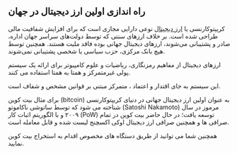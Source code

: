 

## راه اندازی اولین ارز دیجیتال در جهان

کریپتوکارنسی یا [ارز دیجیتال](https://ok-ex.io/) نوعی دارایی مجازی است که برای افزایش شفافیت مالی طراحی شده است. بر خلاف ارزهای سنتی که توسط دولت‌های سراسر جهان اداره، صادر و پشتیبانی می‌شوند، ارزهای دیجیتال جهانی بوده فاقد ملیت هستند. همچنین توسط هیچ بانک مرکزی، حزب سیاسی یا شخصی پشتیبانی نمی‌شوند.

ارزهای دیجیتال از مفاهیم رمزنگاری، ریاضیات و علوم کامپیوتر برای ارائه یک سیستم پولی غیرمتمرکز و همتا به همتا استفاده می کنند.

این سیستم به جای اقتدار و اعتماد ، متمرکز مبتنی بر قوانین مشخص و شفاف است.

برای مثال بیت کوین (bitcoin) به عنوان اولین ارز دیجیتال جهانی در دنیای کریپتوکارنسی شناخته می شود که توسط ساتوشی ناکاموتو (Satoshi Nakamoto) مرموز در سال ۲۰۰۹ و با الگوریتم اثبات کار (PoW) توسعه یافت؛ در حال حاضر بیت کوین در تمام صرافی ها و همچنین صرافی ارز دیجیتال اوکی اکسچنج لیست شده و قابل معامله است.

همچنین شما می توانید از طریق دستگاه های مخصوص اقدام به استخراج بیت کوین نمایید.
